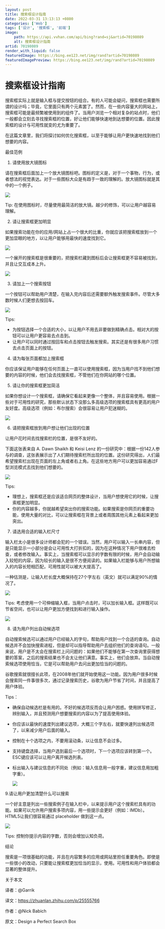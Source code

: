 ```yaml
---
layout: post
title: 搜索框设计指南
date: 2022-03-31 13:13:13 +0800
categories: ['Web']
tags: ['设计', '搜索框', '前端']
image:
    path: https://api.vvhan.com/api/bing?rand=sj&artid=70198089
    alt: 搜索框设计指南
artid: 70198089
render_with_liquid: false
featuredImage: https://bing.ee123.net/img/rand?artid=70198089
featuredImagePreview: https://bing.ee123.net/img/rand?artid=70198089
---
```


# 搜索框设计指南

搜索框实际上就是输入框与提交按钮的组合。有的人可能会疑问，搜索框也需要所谓的设计吗；毕竟，它里面只有两个元素罢了。然而，在一些内容量大的网站上，搜索框可能是最频繁被使用到的组件了。当用户浏览一个相对复杂的站点时，他们一般都会立刻去寻找搜索框的位置，好让他们能够快速地到达想要的位置。因此搜索框的设计与可用性就变的尤为重要了。
  
  
在这篇文章里，我们将探讨如何优化搜索框，以至于能够让用户更快速地找到他们想要的内容。
  
  
最佳范例
  
  


1. 请使用放大镜图标
  
  
请在搜索框后面加上一个放大镜图标吧。图标的定义是，对于一个事物，行为，或者想法的视觉表达。对于一些图标大众是有趋于一致的理解的。放大镜图标就是其中的一个例子。

![](https://i-blog.csdnimg.cn/blog_migrate/a81fe7ec4358f930c51cf252db15e079.png)

Tip: 在使用图标时，尽量使用最简洁的放大镜。越少的修饰，可以让用户越容易理解。
  
  


2. 请让搜索框更加明显

如果搜索功能在你的应用/网站上占一个很大的比重，你就应该把搜索框放到一个更加显眼的地方，以让用户能够用最快的速度找到它。

![](https://i-blog.csdnimg.cn/blog_migrate/aa92ef8dbe3a1203f767a2edb1372ca2.jpeg)

一个展开的搜索框是很重要的，把搜索栏藏到图标后会让搜索框更不容易被找到，并且让交互成本上升。

![](https://i-blog.csdnimg.cn/blog_migrate/548a5022460ff57ba25955dc54e15c37.jpeg)

3. 请加上一个搜索按钮
  
  
一个按钮可以帮助用户清楚，在输入完内容后还需要额外触发搜索事件。尽管大多数时候人们更想去按回车。

![](https://i-blog.csdnimg.cn/blog_migrate/0f3edc1584d990461f0999938c34ffaa.jpeg)

Tips:

* 为按钮选择一个合适的大小，以让用户不用去非要做到精确点击。相对大的按钮可以让用户更容易去点击到。
* 让用户可以同时通过按回车和点击按钮去触发搜索。其实还是有很多用户习惯去点击页面上的按钮。

4. 请为每张页面都加上搜索框
  
  
你应该保证用户能够在任何页面上一直可以使用搜索框，因为当用户找不到他们想要的内容的时候，他们会去找搜索框，不管他们在你网站的哪个位置。
  
  


5. 请让你的搜索框更加简洁
  
  
如果你想设计一个搜索框，请确保它看起来更像一个整体，并且容易使用。根据一些对于可用性的研究，那些默认状态下没那么多高级选项的搜索框具有更高的用户友好度。高级选项（例如：布尔搜索）会很容易让用户犯迷糊的。

![](https://i-blog.csdnimg.cn/blog_migrate/a879aed5b4b6245c76568cd139bfe1aa.jpeg)

6. 请把搜索框放到用户想让他们出现的位置
  
  
让用户花时间去找搜索栏的位置，是很不友好的。
  
  
下面这张表来自 A. Dawn Shaikh 和 Keisi Lenz 的一份研究中：根据一份142人参与的调查，这张表展示出了人们期待搜索栏所出现的位置。这份研究得出，人们最希望搜索栏出现在页面的左上角或者右上角。在这些地方用户可以更加容易通过F型浏览模式去找到他们想要的。

![](https://i-blog.csdnimg.cn/blog_migrate/8166733112875002ff31cdff56a9f9fb.jpeg)

Tips:

* 理想上，搜索框还是应该适合网页的整体设计，当用户想使用它的时候，让搜索框更加明显。
* 你的内容越多，你就越希望突出你的搜索功能。如果搜索是你网页的重要功能，使用大量的对比，可以让搜索框在背景上或者周围其他元素上看起来更加突出。

7. 请选用合适的输入栏尺寸
  
  
输入栏太小是很多设计师都会犯的一个错误。当然，用户可以输入一长串内容，但是只能显示一小部分是会让可用性大打折扣的，因为在这种情况下用户很难去检查，或者修改输入。事实上，当搜索框可以显示的字数有限的时候，用户会自动输入较短的内容，因为较长的输入是很不方便阅读的。如果输入栏能够与用户所想输入的内容长短相匹配，可用性就可以被大大提高了。
  
  
一种估测是，让输入栏长度大概保持在27个字左右（英文）就可以满足90%的情况了。

![](https://i-blog.csdnimg.cn/blog_migrate/08341c13a34453a58d2bbba484111111.png)

Tips: 考虑使用一个可伸缩输入框，当用户点击时，可以加长输入框。这样既可以节省空间，也可以让用户更加方便找到和进行输入操作。

![](https://i-blog.csdnimg.cn/blog_migrate/4633270de59b967423f9a831390a3078.png)

8. 请为用户列出自动候选项
  
  
自动搜索候选可以通过用户已经输入的字句，帮助用户找到一个合适的查询。自动候选并不会加快搜索进程，但是却可以指导帮助用户去组织他们的查询语句。一般来说，用户是不太会在搜索栏上问问题的：如果他们不能够在第一次查询里获得想要的答案，之后的搜索结果也不会太让他们满意。事实上，他们会放弃。当自动搜索候选项使用恰当，它是可以帮助用户去问出更加恰当的问题的。
  
  
谷歌搜索就很擅长此项，在2008年他们就开始使用这一功能。因为用户很多时候会搜索同一件事很多次，通过记录搜索历史，谷歌为用户节省了时间，并且提高了用户体验。
  
  
Tips：

* 确保自动候选栏是有用的。不好的候选项反而会让用户困惑。使用拼写修正，辨别输入，并且预测用户想要搜索的内容以为了提高使用体验。
* 你应该以最快的速度列出建议选项，大概三个字左右，就要快速列出候选项了，以来减少用户后面的输入。
* 控制在十个选项之内，不要用滚动条，以让信息不会过多。
* 支持键盘选择，当用户选到最后一个选项时，下一个选项应该转到第一个。ESC键应该可以让用户离开候选列表。
* 标出输入与建议信息的不同处（例如：输入信息用一般字重，建议信息用加粗字重）。

  ![](https://i-blog.csdnimg.cn/blog_migrate/2d3d3f0dbf1a35e0bedb6477509d5425.png)

9.请让用户更加清楚什么可以搜索
  
  
一个好主意是列出一些搜索例子在输入栏中，以来提示用户这个搜索栏具有的功能。如果可以允许用户搜索多项内容，用一些提示会更好（例如：IMDb）。HTML5让我们很容易通过 placeholder 做到这一点。

![](https://i-blog.csdnimg.cn/blog_migrate/159c04342e2e01c9bb5a022a64c94f97.png)

Tips: 控制你提示内容的字数，否则会增加认知负荷。
  
  


结论
  
  
搜索是一项很基础的功能，并且在内容繁多的应用或网站里担任重要角色。即使是一些很小的改动，只要能让搜索框更加恰当的显示，使用。可用性和用户体验都会显著的整体提升。

关于本文

译者：@Garrik
  
译文：https://zhuanlan.zhihu.com/p/25555766
  
作者：@Nick Babich
  
原文：Design a Perfect Search Box